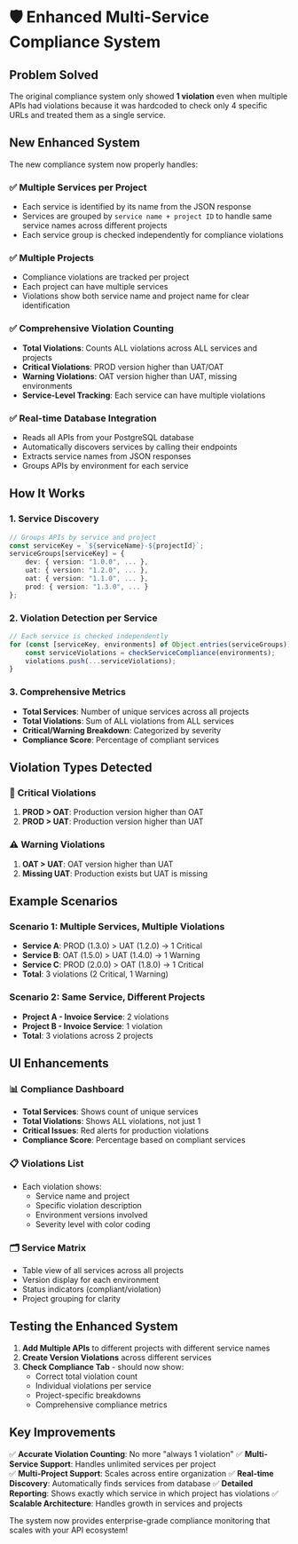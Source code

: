 # 🛡️ **Enhanced Multi-Service Compliance System**

## **Problem Solved**

The original compliance system only showed **1 violation** even when multiple APIs had violations because it was hardcoded to check only 4 specific URLs and treated them as a single service. 

## **New Enhanced System**

The new compliance system now properly handles:

### ✅ **Multiple Services per Project**
- Each service is identified by its name from the JSON response
- Services are grouped by `service name + project ID` to handle same service names across different projects
- Each service group is checked independently for compliance violations

### ✅ **Multiple Projects**
- Compliance violations are tracked per project
- Each project can have multiple services
- Violations show both service name and project name for clear identification

### ✅ **Comprehensive Violation Counting**
- **Total Violations**: Counts ALL violations across ALL services and projects
- **Critical Violations**: PROD version higher than UAT/OAT
- **Warning Violations**: OAT version higher than UAT, missing environments
- **Service-Level Tracking**: Each service can have multiple violations

### ✅ **Real-time Database Integration**
- Reads all APIs from your PostgreSQL database
- Automatically discovers services by calling their endpoints
- Extracts service names from JSON responses
- Groups APIs by environment for each service

## **How It Works**

### **1. Service Discovery**
```typescript
// Groups APIs by service and project
const serviceKey = `${serviceName}-${projectId}`;
serviceGroups[serviceKey] = {
    dev: { version: "1.0.0", ... },
    uat: { version: "1.2.0", ... },
    oat: { version: "1.1.0", ... },
    prod: { version: "1.3.0", ... }
};
```

### **2. Violation Detection per Service**
```typescript
// Each service is checked independently
for (const [serviceKey, environments] of Object.entries(serviceGroups)) {
    const serviceViolations = checkServiceCompliance(environments);
    violations.push(...serviceViolations);
}
```

### **3. Comprehensive Metrics**
- **Total Services**: Number of unique services across all projects
- **Total Violations**: Sum of ALL violations from ALL services
- **Critical/Warning Breakdown**: Categorized by severity
- **Compliance Score**: Percentage of compliant services

## **Violation Types Detected**

### 🚨 **Critical Violations**
1. **PROD > OAT**: Production version higher than OAT
2. **PROD > UAT**: Production version higher than UAT

### ⚠️ **Warning Violations**
1. **OAT > UAT**: OAT version higher than UAT
2. **Missing UAT**: Production exists but UAT is missing

## **Example Scenarios**

### **Scenario 1: Multiple Services, Multiple Violations**
- **Service A**: PROD (1.3.0) > UAT (1.2.0) → 1 Critical
- **Service B**: OAT (1.5.0) > UAT (1.4.0) → 1 Warning  
- **Service C**: PROD (2.0.0) > OAT (1.8.0) → 1 Critical
- **Total**: 3 violations (2 Critical, 1 Warning)

### **Scenario 2: Same Service, Different Projects**
- **Project A - Invoice Service**: 2 violations
- **Project B - Invoice Service**: 1 violation
- **Total**: 3 violations across 2 projects

## **UI Enhancements**

### **📊 Compliance Dashboard**
- **Total Services**: Shows count of unique services
- **Total Violations**: Shows ALL violations, not just 1
- **Critical Issues**: Red alerts for production violations
- **Compliance Score**: Percentage based on compliant services

### **📋 Violations List**
- Each violation shows:
  - Service name and project
  - Specific violation description
  - Environment versions involved
  - Severity level with color coding

### **🗂️ Service Matrix**
- Table view of all services across all projects
- Version display for each environment
- Status indicators (compliant/violation)
- Project grouping for clarity

## **Testing the Enhanced System**

1. **Add Multiple APIs** to different projects with different service names
2. **Create Version Violations** across different services
3. **Check Compliance Tab** - should now show:
   - Correct total violation count
   - Individual violations per service
   - Project-specific breakdowns
   - Comprehensive compliance metrics

## **Key Improvements**

✅ **Accurate Violation Counting**: No more "always 1 violation"
✅ **Multi-Service Support**: Handles unlimited services per project  
✅ **Multi-Project Support**: Scales across entire organization
✅ **Real-time Discovery**: Automatically finds services from database
✅ **Detailed Reporting**: Shows exactly which service in which project has violations
✅ **Scalable Architecture**: Handles growth in services and projects

The system now provides enterprise-grade compliance monitoring that scales with your API ecosystem!

